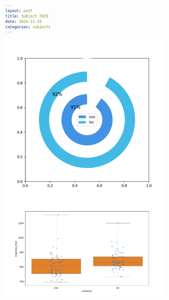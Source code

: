 ```yaml
---
layout: post
title: Subject 7033
date: 2024-11-19
categories: subjects
---
```


![](data/7033/run-4/7033_accuracy_by_condition.png)
![](data/7033/run-4/7033_rt.png)

